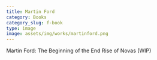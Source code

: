 ```yaml
---
title: Martin Ford
category: Books
category_slug: f-book
type: image
image: assets/img/works/martinford.png
---
```


Martin Ford: The Beginning of the End Rise of Novas (WIP)